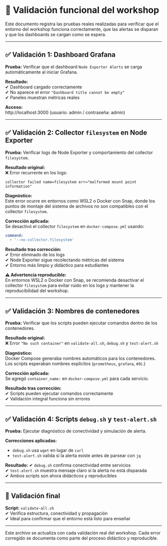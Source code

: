 # 🧪 Validación funcional del workshop

Este documento registra las pruebas reales realizadas para verificar que el entorno del workshop funciona correctamente, que las alertas se disparan y que los dashboards se cargan como se espera.

---

## ✅ Validación 1: Dashboard Grafana

**Prueba:** Verificar que el dashboard `Node Exporter Alerts` se carga automáticamente al iniciar Grafana.

**Resultado:**  
✔ Dashboard cargado correctamente  
✔ No aparece el error `"Dashboard title cannot be empty"`  
✔ Paneles muestran métricas reales

**Acceso:**  
http://localhost:3000 (usuario: admin / contraseña: admin)

---

## ✅ Validación 2: Collector `filesystem` en Node Exporter

**Prueba:** Verificar logs de Node Exporter y comportamiento del collector `filesystem`.

**Resultado original:**  
❌ Error recurrente en los logs:
```
collector failed name=filesystem err="malformed mount point information"
```

**Diagnóstico:**  
Este error ocurre en entornos como WSL2 o Docker con Snap, donde los puntos de montaje del sistema de archivos no son compatibles con el collector `filesystem`.

**Corrección aplicada:**  
Se desactivó el collector `filesystem` en `docker-compose.yml` usando:

```yaml
command:
  - '--no-collector.filesystem'
```

**Resultado tras corrección:**  
✔ Error eliminado de los logs  
✔ Node Exporter sigue recolectando métricas del sistema  
✔ Entorno más limpio y didáctico para estudiantes

**⚠️ Advertencia reproducible:**  
En entornos WSL2 o Docker con Snap, se recomienda desactivar el collector `filesystem` para evitar ruido en los logs y mantener la reproducibilidad del workshop.

---

## ✅ Validación 3: Nombres de contenedores

**Prueba:** Verificar que los scripts pueden ejecutar comandos dentro de los contenedores.

**Resultado original:**  
❌ Error `"No such container"` en `validate-all.sh`, `debug.sh` y `test-alert.sh`

**Diagnóstico:**  
Docker Compose generaba nombres automáticos para los contenedores. Los scripts esperaban nombres explícitos (`prometheus`, `grafana`, etc.)

**Corrección aplicada:**  
Se agregó `container_name:` en `docker-compose.yml` para cada servicio.

**Resultado tras corrección:**  
✔ Scripts pueden ejecutar comandos correctamente  
✔ Validación integral funciona sin errores

---

## ✅ Validación 4: Scripts `debug.sh` y `test-alert.sh`

**Prueba:** Ejecutar diagnóstico de conectividad y simulación de alerta.

**Correcciones aplicadas:**
- `debug.sh` usa `wget` en lugar de `curl`
- `test-alert.sh` valida si la alerta existe antes de parsear con `jq`

**Resultado:**
✔ `debug.sh` confirma conectividad entre servicios  
✔ `test-alert.sh` muestra mensaje claro si la alerta no está disparada  
✔ Ambos scripts son ahora didácticos y reproducibles

---

## 🧪 Validación final

**Script:** `validate-all.sh`  
✔ Verifica estructura, conectividad y propagación  
✔ Ideal para confirmar que el entorno está listo para enseñar

---

Este archivo se actualiza con cada validación real del workshop. Cada error corregido se documenta como parte del proceso didáctico y reproducible.

